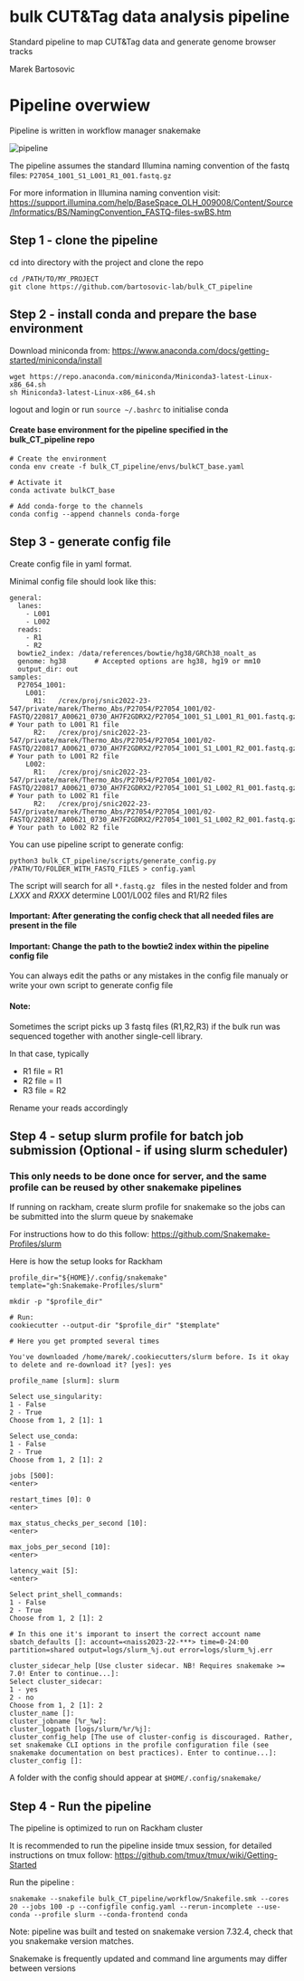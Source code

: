 # bulk CUT&Tag data analysis pipeline 
Standard pipeline to map CUT&amp;Tag data and generate genome browser tracks

Marek Bartosovic 

# Pipeline overwiew

Pipeline is written in workflow manager snakemake

![pipeline](img/pipeline.png)

The pipeline assumes the standard Illumina naming convention of the fastq files:
```P27054_1001_S1_L001_R1_001.fastq.gz```

For more information in Illumina naming convention visit:
https://support.illumina.com/help/BaseSpace_OLH_009008/Content/Source/Informatics/BS/NamingConvention_FASTQ-files-swBS.htm

## Step 1 - clone the pipeline 

cd into directory with the project and clone the repo

```
cd /PATH/TO/MY_PROJECT
git clone https://github.com/bartosovic-lab/bulk_CT_pipeline
```

## Step 2 - install conda and prepare the base environment

Download miniconda from:
https://www.anaconda.com/docs/getting-started/miniconda/install

```
wget https://repo.anaconda.com/miniconda/Miniconda3-latest-Linux-x86_64.sh
sh Miniconda3-latest-Linux-x86_64.sh
```

logout and login or run ```source ~/.bashrc``` to initialise conda

#### Create base environment for the pipeline specified in the bulk_CT_pipeline repo

```
# Create the environment
conda env create -f bulk_CT_pipeline/envs/bulkCT_base.yaml

# Activate it
conda activate bulkCT_base

# Add conda-forge to the channels
conda config --append channels conda-forge

```




## Step 3 - generate config file 

Create config file in yaml format.

Minimal config file should look like this:
```
general:
  lanes:
    - L001
    - L002
  reads:
    - R1
    - R2
  bowtie2_index: /data/references/bowtie/hg38/GRCh38_noalt_as
  genome: hg38       # Accepted options are hg38, hg19 or mm10
  output_dir: out 
samples:
  P27054_1001:
    L001:
      R1:   /crex/proj/snic2022-23-547/private/marek/Thermo_Abs/P27054/P27054_1001/02-FASTQ/220817_A00621_0730_AH7F2GDRX2/P27054_1001_S1_L001_R1_001.fastq.gz   # Your path to L001 R1 file
      R2:   /crex/proj/snic2022-23-547/private/marek/Thermo_Abs/P27054/P27054_1001/02-FASTQ/220817_A00621_0730_AH7F2GDRX2/P27054_1001_S1_L001_R2_001.fastq.gz   # Your path to L001 R2 file
    L002:
      R1:   /crex/proj/snic2022-23-547/private/marek/Thermo_Abs/P27054/P27054_1001/02-FASTQ/220817_A00621_0730_AH7F2GDRX2/P27054_1001_S1_L002_R1_001.fastq.gz   # Your path to L002 R1 file
      R2:   /crex/proj/snic2022-23-547/private/marek/Thermo_Abs/P27054/P27054_1001/02-FASTQ/220817_A00621_0730_AH7F2GDRX2/P27054_1001_S1_L002_R2_001.fastq.gz   # Your path to L002 R2 file
```

You can use pipeline script to generate config:

```python3 bulk_CT_pipeline/scripts/generate_config.py /PATH/TO/FOLDER_WITH_FASTQ_FILES > config.yaml```

The script will search for all ```*.fastq.gz ``` files in the nested folder and from _LXXX_ and _RXXX_ determine L001/L002 files and  R1/R2 files 

#### Important:  After generating the config check that all needed files are present in the file
#### Important: Change the path to the bowtie2 index within the pipeline config file

You can always edit the paths or any mistakes in the config file manualy or write your own script to generate config file

#### Note: 

Sometimes the script picks up 3 fastq files (R1,R2,R3) if the bulk run was sequenced together with another single-cell library.

In that case, typically 
 - R1 file = R1
 - R2 file = I1
 - R3 file = R2

Rename your reads accordingly



## Step 4 - setup slurm profile for batch job submission (Optional - if using slurm scheduler)

### This only needs to be done once for server, and the same profile can be reused by other snakemake pipelines

If running on rackham, create slurm profile for snakemake so the jobs can be submitted into the slurm queue by snakemake

For instructions how to do this follow:
https://github.com/Snakemake-Profiles/slurm

Here is how the setup looks for Rackham
```
profile_dir="${HOME}/.config/snakemake"
template="gh:Snakemake-Profiles/slurm"

mkdir -p "$profile_dir"

# Run:
cookiecutter --output-dir "$profile_dir" "$template"

# Here you get prompted several times

You've downloaded /home/marek/.cookiecutters/slurm before. Is it okay to delete and re-download it? [yes]: yes

profile_name [slurm]: slurm

Select use_singularity:
1 - False
2 - True
Choose from 1, 2 [1]: 1

Select use_conda:
1 - False
2 - True
Choose from 1, 2 [1]: 2

jobs [500]:    
<enter>

restart_times [0]: 0
<enter>

max_status_checks_per_second [10]: 
<enter>

max_jobs_per_second [10]: 
<enter>

latency_wait [5]: 
<enter>

Select print_shell_commands:
1 - False
2 - True
Choose from 1, 2 [1]: 2

# In this one it's imporant to insert the correct account name
sbatch_defaults []: account=<naiss2023-22-***> time=0-24:00 partition=shared output=logs/slurm_%j.out error=logs/slurm_%j.err

cluster_sidecar_help [Use cluster sidecar. NB! Requires snakemake >= 7.0! Enter to continue...]: 
Select cluster_sidecar:
1 - yes
2 - no
Choose from 1, 2 [1]: 2
cluster_name []:        
cluster_jobname [%r_%w]: 
cluster_logpath [logs/slurm/%r/%j]: 
cluster_config_help [The use of cluster-config is discouraged. Rather, set snakemake CLI options in the profile configuration file (see snakemake documentation on best practices). Enter to continue...]: 
cluster_config []:
```
A folder with the config should appear at 
```$HOME/.config/snakemake/```

## Step 4 - Run the pipeline 
The pipeline is optimized to run on Rackham cluster

It is recommended to run the pipeline inside tmux session, for detailed instructions on tmux follow:
https://github.com/tmux/tmux/wiki/Getting-Started


Run the pipeline :

```snakemake --snakefile bulk_CT_pipeline/workflow/Snakefile.smk --cores 20 --jobs 100 -p --configfile config.yaml --rerun-incomplete --use-conda --profile slurm --conda-frontend conda ```

Note: pipeline was built and tested on snakemake version 7.32.4, check that you snakemake version matches.

Snakemake is frequently updated and command line arguments may differ between versions
